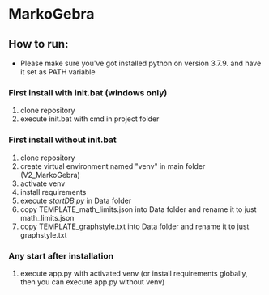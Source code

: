 # MarkoGebra
## How to run:
- Please make sure you've got installed python on version 3.7.9. and have it set as PATH variable
### First install with init.bat (windows only)
1. clone repository 
2. execute init.bat with cmd in project folder

### First install without init.bat
1.  clone repository
2.  create virtual environment named "venv" in main folder (V2_MarkoGebra)
3.  activate venv
4.  install requirements
5.  execute _startDB.py_ in Data folder
6.  copy TEMPLATE_math_limits.json into Data folder and rename it to just math_limits.json
7.  copy TEMPLATE_graphstyle.txt into Data folder and rename it to just graphstyle.txt
### Any start after installation
1.  execute app.py with activated venv (or install requirements globally, then you can execute app.py without venv)

